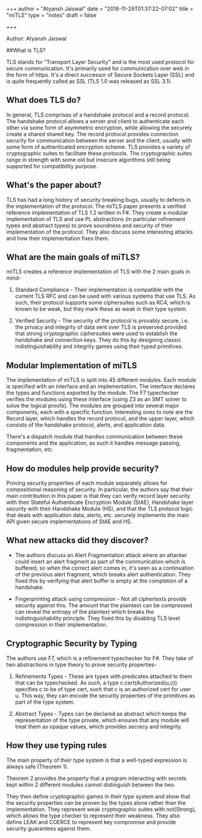 +++
author = "Atyansh Jaiswal"
date = "2016-11-29T01:37:22-07:02"
title = "miTLS"
type = "notes"
draft = false

+++

Author: Atyansh Jaiswal

##What is TLS?

TLS stands for "Transport Layer Security" and is the most used protocol for
secure communication. It's primarily used for communication over web in the
form of https. It's a direct successor of Secure Sockets Layer (SSL) and is
quite frequently called as SSL (TLS 1.0 was released as SSL 3.1).

## What does TLS do?

In general, TLS comprises of a handshake protocol and a record protocol. The
handshake protocol allows a server and client to authenticate each other via
some form of asymmetric encryption, while allowing the securely create a shared
shared key. The record protocol provides connection security for communication
between the server and the client, usually with some form of authenticated
encryption scheme. TLS provides a variety of cryptographic suites to facilitate
these protocols. The cryptographic suites range in strength with some old but
insecure algorithms still being supported for compatibility purpose.

## What's the paper about?

TLS has had a long history of security breaking bugs, usually to defects in the
implementation of the protocol. The miTLS paper presents a verified reference
implementation of TLS 1.2 written in F#. They create a modular implementation
of TLS and use PL abstractions (in particular refinement types and abstract
types) to prove soundness and security of their implementation of the protocol.
They also discuss some interesting attacks and how their implementation fixes
them.

## What are the main goals of miTLS?

miTLS creates a reference implementation of TLS with the 2 main goals in mind-

1. Standard Compliance - Their implementation is compatible with the current
   TLS RFC and can be used with various systems that use TLS. As such, their
   protocol supports some ciphersuites such as RC4, which is known to be weak,
   but they mark these as weak in their type system.

2. Verified Security - The security of the protocol is provably secure, i.e.
   the privacy and integrity of data sent over TLS is preserved provided that
   strong cryptographic ciphersuites were used to establish the handshake and
   connection keys. They do this by designing classic indistinguishability and
   integrity games using their typed primitives.

## Modular Implementation of miTLS

The implementation of miTLS is split into 45 different modules. Each module is
specified with an interface and an implementation. The interface declares the
types and functions exported by the module. The F7 typechecker verifies the
modules using these interface (using Z3 as an SMT solver to solve the logical
proofs). The modules are grouped into several major components, each with a
specific function. Interesting ones to note are the Record layer, which handles
the record protocol, and the upper layer, which consists of the handshake
protocol, alerts, and application data. 

There's a dispatch module that handles communication between these components
and the application, as such it handles message passing, fragmentation, etc.

## How do modules help provide security?

Proving security properties of each module separately allows for compositional
reasoning of security. In particular, the authors say that their main
contribution in this paper is that they can verify record layer security with
their Stateful Authenticate Encryption Module (StAE), Handshake layer security
with their Handshake Module (HS), and that the TLS protocol logic that deals
with application data, alerts, etc. securely implements the main API given
secure implementations of StAE and HS.

## What new attacks did they discover?

* The authors discuss an Alert Fragmentation attack where an attacker could
  insert an alert fragment as part of the communication which is buffered, so
  when the correct alert comes in, it's seen as a continuation of the previous
  alert fragment, which breaks alert authentication. They fixed this by
  verifying that alert buffer is empty at the completion of a handshake.

* Fingerprinting attack using compression - Not all ciphertexts provide
  security against this. The amount that the plaintext can be compressed can
  reveal the entropy of the plaintext which breaks the indistinguishability
  principle. They fixed this by disabling TLS level compression in their
  implementation.

## Cryptographic Security by Typing

The authors use F7, which is a refinement typechecker for F#. They take of two
abstractions in type theory to prove security properties-

1. Refinements Types - These are types with predicates attached to them that
   can be typechecked. As such, a type c:cert(Authorized(u,c)) specifies c to
   be of type cert, such that c is an authorized cert for user u. This way,
   they can encode the security properties of the primitives as part of the
   type system.

2. Abstract Types - Types can be declared as abstract which keeps the
   representation of the type private, which ensures that any module will treat
   them as opaque values, which provides secrecy and integrity.

## How they use typing rules

The main property of their type system is that a well-typed expression is
always safe (Theorem 1).

Theorem 2 provides the property that a program interacting with secrets kept
within 2 different modules cannot distinguish between the two.

They then define cryptographic games in their type system and show that the
security properties can be proven by the types alone rather than the
implementation. They represent weak cryptographic suites with not(Strong),
which allows the type checker to represent their weakness. They also define
LEAK and COERCE to represent key compromise and provide security guarantees
against them.

